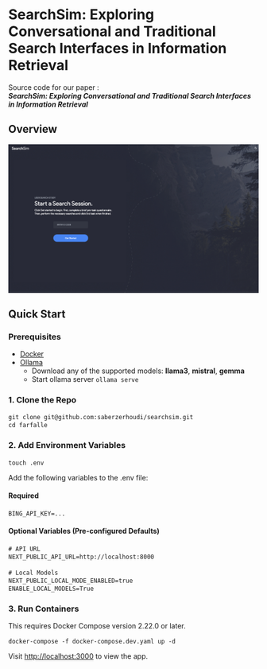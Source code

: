 # SearchSim: Exploring Conversational and Traditional Search Interfaces in Information Retrieval

Source code for our paper :  
***SearchSim: Exploring Conversational and Traditional Search Interfaces in Information Retrieval***


## Overview



<p align="center">
  <img align="middle" src="assets/images/homepage.png" style="max-width: 100%; height: auto;" alt="ActiveRAG"/>
</p>


## Quick Start

### Prerequisites

- [Docker](https://docs.docker.com/get-docker/)
- [Ollama](https://ollama.com/download)
  - Download any of the supported models: **llama3**, **mistral**, **gemma**
  - Start ollama server `ollama serve`


### 1. Clone the Repo

```
git clone git@github.com:saberzerhoudi/searchsim.git
cd farfalle
```

### 2. Add Environment Variables
```
touch .env
```

Add the following variables to the .env file:

#### Required
```
BING_API_KEY=...
```

#### Optional Variables (Pre-configured Defaults)
```
# API URL
NEXT_PUBLIC_API_URL=http://localhost:8000

# Local Models
NEXT_PUBLIC_LOCAL_MODE_ENABLED=true
ENABLE_LOCAL_MODELS=True
```


### 3. Run Containers
This requires Docker Compose version 2.22.0 or later.
```
docker-compose -f docker-compose.dev.yaml up -d
```



Visit [http://localhost:3000](http://localhost:3000) to view the app.

